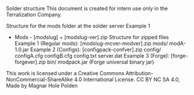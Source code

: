 Solder structure
This document is created for intern use only in the Terralization Company.

Structure for the mods folder at the solder server
Example 1
+ Mods
            - [modslug]
            + [modslug-ver].zip
Structure for zipped files
Example 1 (Regular mods):
    [modslug-mcver-modver].zip
        mods/
            modA-1.0.jar
Example 2 (Configs):
    [configpack-confver].zip
        config/
            configA.cfg
            configB.cfg
            config.txt
        server.dat
Example 3 (Forge):
    [forge-forgever].zip
        bin/
            modpack.jar (Forge universal binary jar)


This work is licensed under a Creative Commons Attribution-NonCommercial-ShareAlike 4.0 International License. 
CC BY NC SA 4.0, Made by Magnar Hole Polden
